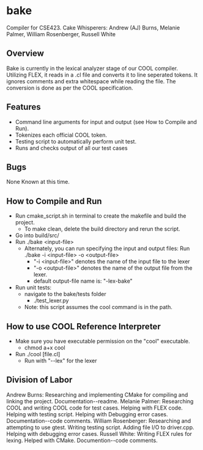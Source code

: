 # bake
Compiler for CSE423.
Cake Whisperers:
  Andrew (AJ) Burns, Melanie Palmer, William Rosenberger, Russell White

## Overview
Bake is currently in the lexical analyzer stage of our COOL compiler. Utilizing FLEX, it reads in a .cl file and converts it to line seperated tokens. It ignores comments and extra whitespace while reading the file. The conversion is done as per the COOL specification.

## Features
- Command line arguments for input and output (see How to Compile and Run).
- Tokenizes each official COOL token.
- Testing script to automatically perform unit test.
 - Runs and checks output of all our test cases

## Bugs
None Known at this time.

## How to Compile and Run
- Run cmake_script.sh in terminal to create the makefile and build the project.
  - To make clean, delete the build directory and rerun the script.
- Go into build/src/
- Run ./bake &lt;input-file&gt;
  - Alternately, you can run specifying the input and output files:
    Run ./bake -i &lt;input-file&gt; -o &lt;output-file&gt;
      - "-i &lt;input-file&gt;" denotes the name of the input file to the lexer
      - "-o &lt;output-file&gt;" denotes the name of the output file from the lexer.
      - default output-file name is: "<input-file>-lex-bake"
- Run unit tests:
  - navigate to the bake/tests folder
    - ./test_lexer.py
  - Note: this script assumes the cool command is in the path.

## How to use COOL Reference Interpreter
- Make sure you have executable permission on the "cool" executable.
  - chmod a+x cool
- Run ./cool [file.cl]
  - Run with "--lex" for the lexer

## Division of Labor
Andrew Burns: Researching and implementing CMake for compiling and linking the project. Documentation--readme.
Melanie Palmer: Researching COOL and writing COOL code for test cases. Helping with FLEX code. Helping with testing script. Helping with Debugging error cases. Documentation--code comments.
William Rosenberger: Researching and attempting to use gtest. Writing testing script. Adding file I/O to driver.cpp. Helping with debugging error cases.
Russell White: Writing FLEX rules for lexing. Helped with CMake. Documention--code comments.
